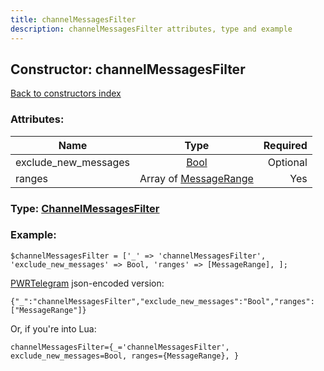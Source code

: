 ```yaml
---
title: channelMessagesFilter
description: channelMessagesFilter attributes, type and example
---
```

## Constructor: channelMessagesFilter  
[Back to constructors index](index.md)



### Attributes:

| Name     |    Type       | Required |
|----------|:-------------:|---------:|
|exclude\_new\_messages|[Bool](../types/Bool.md) | Optional|
|ranges|Array of [MessageRange](../types/MessageRange.md) | Yes|



### Type: [ChannelMessagesFilter](../types/ChannelMessagesFilter.md)


### Example:

```
$channelMessagesFilter = ['_' => 'channelMessagesFilter', 'exclude_new_messages' => Bool, 'ranges' => [MessageRange], ];
```  

[PWRTelegram](https://pwrtelegram.xyz) json-encoded version:

```
{"_":"channelMessagesFilter","exclude_new_messages":"Bool","ranges":["MessageRange"]}
```


Or, if you're into Lua:  


```
channelMessagesFilter={_='channelMessagesFilter', exclude_new_messages=Bool, ranges={MessageRange}, }

```


